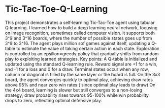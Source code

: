 # Tic-Tac-Toe-Q-Learning
This project demonstrates a self‑learning Tic‑Tac‑Toe agent using tabular Q‑learning.
I learned how to build a deep learning neural network, focusing on image recognition, sometimes called computer vision.
It supports both 3^9 and 3^16 boards, where the number of possible states goes up from 3^9 to 3^16. The agent plays million sof games against itself, updating a Q-table to estimate the value of taking certain action in each state. Exploration is controlled by an epsillon=greedy policy that gradually shifts from random play to exploiting learned strategies. 
Key points:
A Q-table is initialized and updated using tha standard Q-learning rule.
Reward signal are +1 for a win, and -1 for a loss and 0 for a draw. Terminal states occur when any row, column or diagonal is filled by the same layer or the board is full.
On the 3x3 board, the agent converges quickly to optimal play, achieving draw rates above 95% and near zero win rates ( since optimal play leads to draw)
On the 4x4 board, learning is slower but still converges to a non-losing strategy; draw probability rises towards 95-100% while win probability drops to zero, reflecting optimal defensive play.
